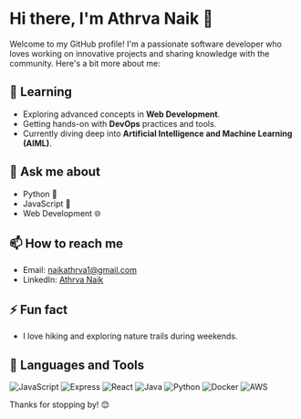 # Hi there, I'm Athrva Naik 👋

Welcome to my GitHub profile! I'm a passionate software developer who loves working on innovative projects and sharing knowledge with the community. Here's a bit more about me:

## 🌱 Learning
- Exploring advanced concepts in **Web Development**.
- Getting hands-on with **DevOps** practices and tools.
- Currently diving deep into **Artificial Intelligence and Machine Learning (AIML)**.

## 💬 Ask me about
- Python 🐍
- JavaScript 📜
- Web Development 🌐


## 📫 How to reach me
- Email: [naikathrva1@gmail.com](mailto:naikathrva1@gmail.com.com)
- LinkedIn: [Athrva Naik](https://www.linkedin.com/in/athrvanaik)

## ⚡ Fun fact
- I love hiking and exploring nature trails during weekends.

## 🚀 Languages and Tools
![JavaScript](https://img.shields.io/badge/JavaScript-F7DF1E?style=for-the-badge&logo=javascript&logoColor=black)
![Express](https://img.shields.io/badge/Express-000000?style=for-the-badge&logo=express&logoColor=white)
![React](https://img.shields.io/badge/React-20232A?style=for-the-badge&logo=react&logoColor=61DAFB)
![Java](https://img.shields.io/badge/Java-007396?style=for-the-badge&logo=java&logoColor=white)
![Python](https://img.shields.io/badge/Python-3776AB?style=for-the-badge&logo=python&logoColor=white)
![Docker](https://img.shields.io/badge/Docker-2496ED?style=for-the-badge&logo=docker&logoColor=white)
![AWS](https://img.shields.io/badge/AWS-232F3E?style=for-the-badge&logo=amazon-aws&logoColor=white)

Thanks for stopping by! 😊
